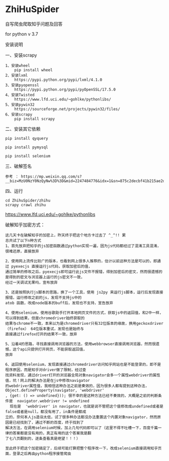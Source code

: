 # ZhiHuSpider
自写爬虫爬取知乎问题及回答   

for python v 3.7


安装说明

一、安装scrapy

    1、安装wheel
        pip install wheel
    2、安装lxml
        https://pypi.python.org/pypi/lxml/4.1.0
    3、安装pyopenssl
        https://pypi.python.org/pypi/pyOpenSSL/17.5.0
    4、安装Twisted
        https://www.lfd.uci.edu/~gohlke/pythonlibs/
    5、安装pywin32
        https://sourceforge.net/projects/pywin32/files/
    6、安装scrapy
        pip install scrapy
        
二、安装其它依赖

    pip install qyquery
    
    pip install pymysql
    
    pip install selenium
    
三、破解签名
    
    参考 ： https://mp.weixin.qq.com/s?__biz=MzU0NzY0NzQyNw%3D%3D&mid=2247484776&idx=1&sn=875c2decbf41b215ae2d564432ea89e6&chksm=fb4a7fc4cc3df6d2046eaaabed115e18daa4208eefccc0e86e3b02b073432e231cf0bd87cdad&xtrack=1&scene=0&subscene=131&clicktime=1550805130&ascene=7&d=
    
四、运行
    
    cd ZhihuSpider/zhihu
    scrapy crawl zhihu
    
https://www.lfd.uci.edu/~gohlke/pythonlibs


破解知乎加密方式：
    
    这几天卡在破解知乎的加密上，昨天终于把这个地方卡过去了 ^_^!! 累
    总共试了以下n种方式
    1、首先放弃把知乎的js加密函数通过python实现一遍，因为js代码都经过了混淆工具混淆，很难还原，直接放弃
    
    2、使用网上流传比较广的版本，也看到网上很多人推荐的，估计以前这种方法是可以的，即通过 pyexecjs 直接运行js代码，获取加密后的值，
    通过简单的修改之后，pyexecjs即可运行此js文件不报错，得到加密后的密文，然而很遗憾的是得到的密文与浏览器上运行的js密文不一致，
    经过一天调试无果吗，宣布放弃
    
    3、还是按照执行js脚本的思路，换了一个工具，使用 js2py 来运行js脚本，运行后发现直接报错，运行修改之前的js，发现不支持js中的 
    atob 函数，改成node版本的buff后，发现也不支持，宣告放弃
    
    4、使用selenium，使用谷歌助手打开本地网页文件的方式，获取js中的返回值，和2中一样，可以得到结果，但是chromedriver始终获取的
    结果与chrome不一致，本来以为是chromedriver只有32位版本的缘故，换用geckoxdriver（firefox） 64位版本重试，发现也是始终与
    直接通过firefox打开的结果不一致，放弃
    
    5、沿着4的思路，寻找直接调用浏览器的方法，使用webbrowser直接调用浏览器，然而很遗憾，这个api只提供打开网页，不能获取返回值，
    放弃
    
    6、返回使用selenium，发现直接通过chromedriver访问知乎网站也是不能登录的，即不是程序原因，而是知乎对driver做了限制，经过查
    找资料发现，通过driver打开的浏览器全局对象navigator会多一个属性webdriver的属性值，坑！网上的解决办法是在js中修改navigator
    的webdriver属性值，我相信这种办法之前是奏效的，因为很多人都有提到这种办法，Object.defineProperty(navigator, 'webdriver'
    , {get: () => undefined})); 很不幸的是这种方法已经不奏效的，大概是之前的判断条件是  navigator.webdriver != undefined
      现在是  'webdriver' in navigator，也就是说不管把这个值修改成undefined或者是false或者是null，都没有用了，in条件是都成
    立的，奈何本人js造诣太低，试了很多种办法都没办法重置这个内置对象navigator，然而原因是已经找到了，通过不断的百度，终于找到了
    解决方法，在调用selenium时候，加上几句代码即可以了（这里不得不吐槽一下，百度千篇一律的答案都是没有用的，真正有用的这个答案我是翻
    了七八页翻到的，逐条查看真是绝望！！！）
    
    至此终于把这个加密搞定了，后续可能打算把整个程序改一下，改成selenium直接调用知乎页面，登录之后再由python程序接管爬虫

